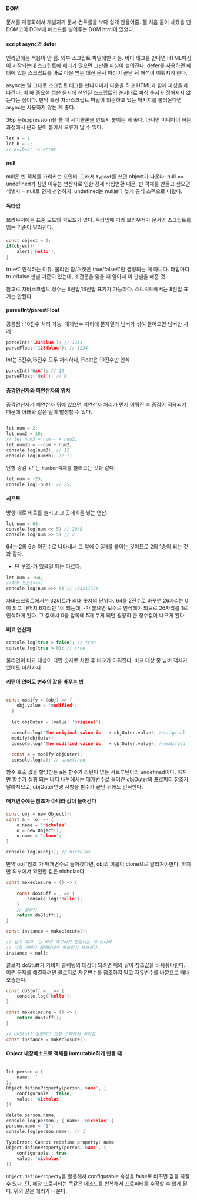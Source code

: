 #### DOM
문서를 계층화해서 개발자가 문서 컨트롤을 보다 쉽게 만들어줌. 젤 처음 돔이 나왔을 땐 DOM코어 DOM에 메소드를 넣어주는 DOM html이 있었다.

#### script async와 defer
인라인에는 적용이 안 됨. 외부 스크립트 파일에만 가능. 바디<body> 태그를 만나면 HTML파싱이 시작되는데 스크립트에 헤더가 많으면 그만큼 파싱이 늦어진다. defer를 사용하면 헤더에 있는 스크립트를 바로 다운 받는 대신 문서 파싱이 끝난 뒤</html> 해석이 이뤄지게 한다.

async는 말 그대로 스크립트 태그를 만나자마자 다운을 하고 HTML과 함께 파싱을 해나간다. 이 때 중요한 점은 문서에 선언된 스크립트의 순서대로 파싱 순서가 정해지지 않는다는 점이다. 만약 특정 자바스크립트 파일이 의존하고 있는 패키지를 불러온다면 async는 사용하지 않는 게 좋다.

36p 문(expression)을 쓸 때 세미콜론을 반드시 붙이는 게 좋다. 아니면 미니파이 하는 과정에서 문과 문이 붙어서 오류가 날 수 있다.
```c
let a = 1
let b = 2;
// a=1b=2; -> error
```

#### null
null은 빈 객체를 가리키는 포인터. 그래서 `typeof`를 쓰면 object가 나온다. null == undefined가 참인 이유는 연산자로 인한 강제 타입변환 때문. 빈 객체를 만들고 싶으면 식별자 = null로 먼저 선언하자. undefined는 null보다 늦게 공식 스펙으로 나왔다.

#### 독타입
브라우저에는 표준 모드와 퀵모드가 있다. 독타입에 따라 브라우저가 문서와 스크립트를 읽는 기준이 달라진다.

####
```c
const object = 1;
if(object){
    alert('hello');
}
```
true로 인식하는 이유. 불리언 참/거짓은 true/false로만 결정되는 게 아니다. 타입마다 true/false 판별 기준이 있는데, 조건문을 읽을 때 알아서 이 판별을 해준 것.

참고로 자바스크립트 정수는 8진법,16진법 표기가 가능하다. 스트릭트에서는 8진법 표기는 안된다.

#### parsetInt/parestFloat
공통점 : 10진수 처리 가능. 매개변수 자리에 문자열과 넘버가 섞여 들어오면 넘버만 처리
```c
parseInt('1234blue'); // 1234
parseFloat('1234blue'); // 1234
```

Int는 8진수,16진수 모두 처리하나, Float은 10진수만 인식
```c
parseInt('0xA'); // 10
parseFloat('0xA'); // 0
```

#### 증감연산자와 피연산자의 위치
증감연산자가 피연산자 뒤에 있으면 피연산자 처리가 먼저 이뤄진 후 증감이 적용되기 때문에 아래와 같은 일이 발생할 수 있다.
```c

let num = 2;
let num2 = 10;
// let num3 = num-- + num2;
let num3b = --num + num2;
console.log(num3); // 12
console.log(num3b); // 11
```

단항 증감 +/-는 `Number`객체를 불러오는 것과 같다.
```c
let num = -25;
console.log(-num); // 25;
```

#### 시프트
방향 대로 비트를 늘리고 그 곳에 0을 넣는 연산.
```c
let num = 64;
console.log(num << 5) // 2048
console.log(num >> 5) // 2
```
64는 2의 6승 이진수로 나타내서 그 앞에 0 5개를 붙이는 것이므로 2의 1승이 되는 것과 같다.

* 단 부호-가 있을일 때는 다르다.
```c
let num = -64;
//부호 있는(>>>)
console.log(num >>> 5) // 134217726
```
자바스크립트에서는 32비트가 최대 숫자의 단위다.
64를 2진수로 바꾸면 26자리는 0이 되고 나머지 6자리만 1이 되는데, -가 붙으면 보수로 인식해야 되므로 26자리를 1로 인식하게 된다. 그 값에서 0을 앞쪽에 5개 두게 되면 굉장히 큰 정수값이 나오게 된다.

#### 비교 연산자
```c
console.log(true > false); // true
console.log(true > 0); // true
```
불리언이 비교 대상이 되면 숫자로 치환 후 비교가 이뤄진다. 비교 대상 중 넘버 객체가 있어도 마찬가지

#### 리턴이 없어도 변수의 값을 바꾸는 법
```c

const modify = (obj) => {
    obj.value = 'modified';
  }
  
  let objOuter = {value: 'original'};
  
  console.log('The original value is ' + objOuter.value); //original
  modify(objOuter);
  console.log('The modified value is ' + objOuter.value); //modified

  const a = modify(objOuter);
  console.log(a); // undefined
```

함수 호출 값을 할당받는 a는 함수가 리턴이 없는 서브루틴이라 undefined이다. 하지만 함수가 실행 되는 바디 내부에서는 매개변수로 들어간 objOuter의 프로퍼티 참조가 달라지므로, objOuter변경 사항을 함수가 끝난 뒤에도 인식한다.

#### 매개변수에는 참조가 아니라 값이 들어간다
```c
const obj = new Object();
const a = (o) => {
    o.name = 'nicholas';
    o = new Object();
    o.name = 'clone';
}

console.log(a(obj)); // nicholas
```
만약 obj '참조'가 매개변수로 들어갔다면, obj의 이름이 clone으로 달라져야한다. 하지만 외부에서 확인한 값은 nicholas다.

```c
const makeclosure = () => {
    
    const doStuff = _ => {
        console.log('hello');
    }
    // 클로저
    return doStuff();
}

const instance = makeclosure();

// 참조 제거. 단 바로 메모리가 반환되는 게 아니라
// 다음 가비지 콜렉팅에서 메모리가 사라진다.
instance = null;
```

클로저 doStuff가 가비지 콜렉팅의 대상이 되려면 
위와 같이 참조값을 바꿔줘야한다. 이런 문제를 해결하려면 클로저로 자유변수를 참조하지 말고 자유변수를 바깥으로 빼내 호출한다.

```c
const doStuff = _ => {
    console.log('hello');
}

const makeclosure = () => {
    return doStuff();
}

// doStuff 실행되고 전부 스택에서 사라짐
const instance = makeclosure();
```

#### Object 내장메소드로 객체를 immutable하게 만들 때
```c
    
let person = {
    name: ''
};
Object.defineProperty(person,'name', {
    configurable : false,
    value: 'nicholas'
})

delete person.name;
console.log(person); { name: 'nicholas' }
person.name = '1';
console.log(person.name); // 1

TypeError: Cannot redefine property: name
Object.defineProperty(person,'name', {
    configurable : true,
    value: 'nicholas'
})
```
`Object.defineProperty`을 활용해서 configurable 속성을 false로 바꾸면
값을 지킬 수 있다. 단, 해당 프로퍼티는 똑같은 메소드를 반복해서 프로퍼티를 수정할 수 없게 된다. 위와 같은 에러가 나온다.
